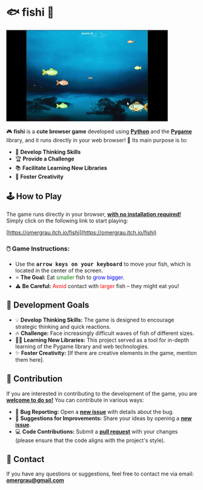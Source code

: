 # 🐟 fishi 🐠

[![Fishi Gameplay](https://github.com/omergrau/fish-eat-fish/blob/master/fishi%20game%20gif.gif?raw=true)](https://omergrau.itch.io/fishi)

🎮 **fishi** is a **cute browser game** developed using <ins>**Python**</ins> and the <ins>**Pygame**</ins> library, and it runs directly in your web browser! 🚀 Its main purpose is to:

* 🧠 **Develop Thinking Skills**
* 🏆 **Provide a Challenge**
* 📚 **Facilitate Learning New Libraries**
* 🎨 **Foster Creativity**

## 🕹️ How to Play

The game runs directly in your browser, <ins>**with no installation required!**</ins> Simply click on the following link to start playing:

[https://omergrau.itch.io/fishi](https://omergrau.itch.io/fishi)

### 🖱️ Game Instructions:

* Use the <kbd>**arrow keys on your keyboard**</kbd> to move your fish, which is located in the center of the screen.
* ⭐ **The Goal:** Eat <font color="green">smaller</font> fish to <font color="blue">grow bigger</font>.
* ⚠️ **Be Careful:** <font color="red">Avoid</font> contact with <font color="red">larger</font> fish – they might eat you!

## 🎯 Development Goals

* 💡 **Develop Thinking Skills:** The game is designed to encourage strategic thinking and quick reactions.
* 🔥 **Challenge:** Face increasingly difficult waves of fish of different sizes.
* 👨‍💻 **Learning New Libraries:** This project served as a tool for in-depth learning of the Pygame library and web technologies.
* ✨ **Foster Creativity:** [If there are creative elements in the game, mention them here].

## 🤝 Contribution

If you are interested in contributing to the development of the game, you are <ins>**welcome to do so!**</ins> You can contribute in various ways:

* 🐛 **Bug Reporting:** Open a <ins>**new issue**</ins> with details about the bug.
* 🤔 **Suggestions for Improvements:** Share your ideas by opening a <ins>**new issue**</ins>.
* 💻 **Code Contributions:** Submit a <ins>**pull request**</ins> with your changes (please ensure that the code aligns with the project's style).

## 📧 Contact

If you have any questions or suggestions, feel free to contact me via email: <ins>**omergrau@gmail.com**</ins>
